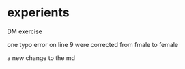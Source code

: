 # experients
 DM exercise


one typo error on line 9 were corrected from fmale to female

a new change to the md

